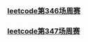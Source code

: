 ### [leetcode第346场周赛](./src/markdown/leetcode_346.md)

### [leetcode第347场周赛](./src/markdown/leetcode_347.md)